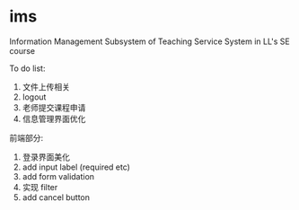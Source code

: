 # ims
Information Management Subsystem of Teaching Service System in LL's SE course

To do list:

1. 文件上传相关 
2. logout
3. 老师提交课程申请
4. 信息管理界面优化

前端部分:

1. 登录界面美化
2. add input label (required etc)
3. add form validation
4. 实现 filter
5. add cancel button
